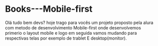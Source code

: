 # Books---Mobile-first
Olá tudo bem devs? hoje trago para vocês um projeto proposto pela alura com metodo de desenvolvimento Mobile-first onde desenvolvemos primerio o layout mobile e logo em seguida vamos mudando para respectivas telas por exemplo de trablet E desktop(monitor).
